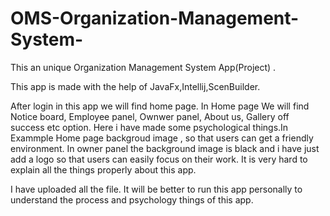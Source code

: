 # OMS-Organization-Management-System-
This an unique Organization Management System App(Project) .

This app is made with the help of JavaFx,Intellij,ScenBuilder.

After login in this app we will find home page.
In Home page We will find Notice board, Employee panel, Ownwer panel, About us, Gallery off success etc option.
Here i have made some psychological things.In Exammple Home page backgroud image , so that users can get a friendly environment.
In owner panel the background image is black and i have just add a logo so that users can easily focus on their work.
It is very hard to explain all the things properly about this app.

I have uploaded all the file.
It will be better to run this app personally to understand the process and psychology things of this app.
